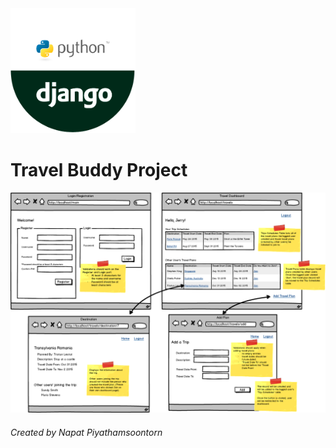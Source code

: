<img src="./django.png" alt="Django Logo" width="200px">

# Travel Buddy Project

<img src="./c-travelbuddy.png" alt="diagram">

###### Created by Napat Piyathamsoontorn
